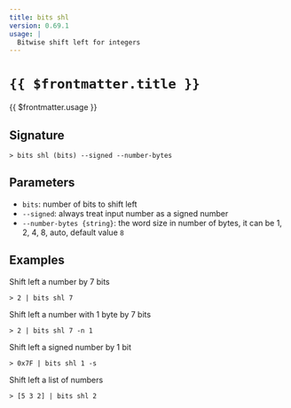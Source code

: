 ```yaml
---
title: bits shl
version: 0.69.1
usage: |
  Bitwise shift left for integers
---
```


# <code>{{ $frontmatter.title }}</code>

<div style='white-space: pre-wrap;'>{{ $frontmatter.usage }}</div>

## Signature

```> bits shl (bits) --signed --number-bytes```

## Parameters

 -  `bits`: number of bits to shift left
 -  `--signed`: always treat input number as a signed number
 -  `--number-bytes {string}`: the word size in number of bytes, it can be 1, 2, 4, 8, auto, default value `8`

## Examples

Shift left a number by 7 bits
```shell
> 2 | bits shl 7
```

Shift left a number with 1 byte by 7 bits
```shell
> 2 | bits shl 7 -n 1
```

Shift left a signed number by 1 bit
```shell
> 0x7F | bits shl 1 -s
```

Shift left a list of numbers
```shell
> [5 3 2] | bits shl 2
```
